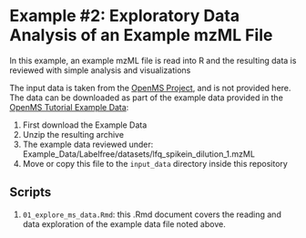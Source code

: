 # Example #2: Exploratory Data Analysis of an Example mzML File

In this example, an example mzML file is read into R and the resulting data is reviewed with simple analysis and visualizations

The input data is taken from the [OpenMS Project](https://www.openms.de), and is not provided here.  The data can be downloaded as part of the example data provided in the [OpenMS Tutorial Example Data](https://www.openms.de/tutorials/):

1. First download the Example Data
2. Unzip the resulting archive
3. The example data reviewed under:
    Example_Data/Labelfree/datasets/lfq_spikein_dilution_1.mzML
4. Move or copy this file to the ```input_data``` directory inside this repository

## Scripts
1. ```01_explore_ms_data.Rmd```: this .Rmd document covers the reading and data exploration of the example data file noted above.
